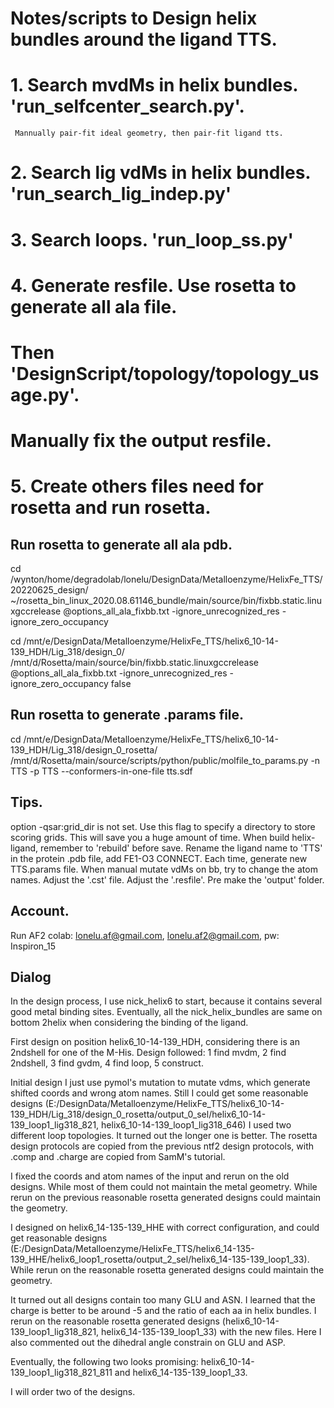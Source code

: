 # Notes/scripts to Design helix bundles around the ligand TTS.

# 1. Search mvdMs in helix bundles. 'run_selfcenter_search.py'.
     Mannually pair-fit ideal geometry, then pair-fit ligand tts.
# 2. Search lig vdMs in helix bundles. 'run_search_lig_indep.py'
# 3. Search loops. 'run_loop_ss.py'
# 4. Generate resfile. Use rosetta to generate all ala file. 
#    Then 'DesignScript/topology/topology_usage.py'. 
#    Manually fix the output resfile.
# 5. Create others files need for rosetta and run rosetta. 


## Run rosetta to generate all ala pdb.

cd /wynton/home/degradolab/lonelu/DesignData/Metalloenzyme/HelixFe_TTS/20220625_design/
~/rosetta_bin_linux_2020.08.61146_bundle/main/source/bin/fixbb.static.linuxgccrelease @options_all_ala_fixbb.txt -ignore_unrecognized_res  -ignore_zero_occupancy

cd /mnt/e/DesignData/Metalloenzyme/HelixFe_TTS/helix6_10-14-139_HDH/Lig_318/design_0/
/mnt/d/Rosetta/main/source/bin/fixbb.static.linuxgccrelease @options_all_ala_fixbb.txt -ignore_unrecognized_res -ignore_zero_occupancy false

## Run rosetta to generate .params file.

cd /mnt/e/DesignData/Metalloenzyme/HelixFe_TTS/helix6_10-14-139_HDH/Lig_318/design_0_rosetta/
/mnt/d/Rosetta/main/source/scripts/python/public/molfile_to_params.py -n TTS -p TTS --conformers-in-one-file tts.sdf

## Tips.
option -qsar:grid_dir is not set.  Use this flag to specify a directory to store scoring grids.  This will save you a huge amount of time.
When build helix-ligand, remember to 'rebuild' before save.
Rename the ligand name to 'TTS' in the protein .pdb file, add FE1-O3 CONNECT. Each time, generate new TTS.params file.
When manual mutate vdMs on bb, try to change the atom names. 
Adjust the '.cst' file. 
Adjust the '.resfile'. 
Pre make the 'output' folder.

## Account.
Run AF2 colab: lonelu.af@gmail.com, lonelu.af2@gmail.com, pw: Inspiron_15

## Dialog
In the design process, I use nick_helix6 to start, because it contains several good metal binding sites. Eventually, all the nick_helix_bundles are same on bottom 2helix when considering the binding of the ligand.

First design on position helix6_10-14-139_HDH, considering there is an 2ndshell for one of the M-His. Design followed: 1 find mvdm, 2 find 2ndshell, 3 find gvdm, 4 find loop, 5 construct. 

Initial design I just use pymol's mutation to mutate vdms, which generate shifted coords and wrong atom names. Still I could get some reasonable designs (E:/DesignData/Metalloenzyme/HelixFe_TTS/helix6_10-14-139_HDH/Lig_318/design_0_rosetta/output_0_sel/helix6_10-14-139_loop1_lig318_821, helix6_10-14-139_loop1_lig318_646) I used two different loop topologies. It turned out the longer one is better. The rosetta design protocols are copied from the previous ntf2 design protocols, with .comp and .charge are copied from SamM's tutorial.

I fixed the coords and atom names of the input and rerun on the old designs. While most of them could not maintain the metal geometry. While rerun on the previous reasonable rosetta generated designs could maintain the geometry.

I designed on helix6_14-135-139_HHE with correct configuration, and could get reasonable designs (E:/DesignData/Metalloenzyme/HelixFe_TTS/helix6_14-135-139_HHE/helix6_loop1_rosetta/output_2_sel/helix6_14-135-139_loop1_33). While rerun on the reasonable rosetta generated designs could maintain the geometry.

It turned out all designs contain too many GLU and ASN. I learned that the charge is better to be around -5 and the ratio of each aa in helix bundles. 
I rerun on the reasonable rosetta generated designs (helix6_10-14-139_loop1_lig318_821, helix6_14-135-139_loop1_33) with the new files. Here I also commented out the dihedral angle constrain on GLU and ASP.   
     
Eventually, the following two looks promising: helix6_10-14-139_loop1_lig318_821_811 and 
helix6_14-135-139_loop1_33.

I will order two of the designs.